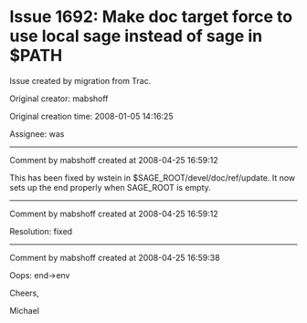 # Issue 1692: Make doc target force to use local sage instead of sage in $PATH

Issue created by migration from Trac.

Original creator: mabshoff

Original creation time: 2008-01-05 14:16:25

Assignee: was




---

Comment by mabshoff created at 2008-04-25 16:59:12

This has been fixed by wstein in $SAGE_ROOT/devel/doc/ref/update. It now sets up the end properly when SAGE_ROOT is empty.


---

Comment by mabshoff created at 2008-04-25 16:59:12

Resolution: fixed


---

Comment by mabshoff created at 2008-04-25 16:59:38

Oops: end->env 

Cheers,

Michael
